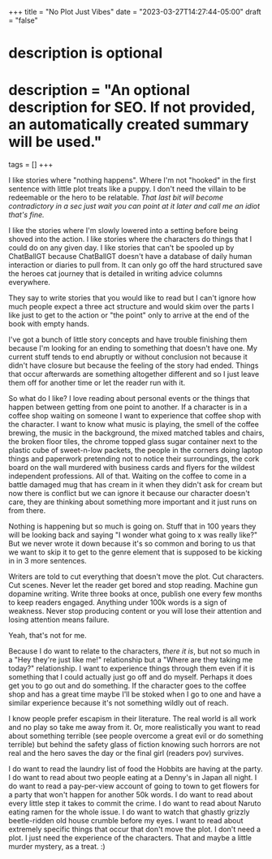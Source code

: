 +++
title = "No Plot Just Vibes"
date = "2023-03-27T14:27:44-05:00"
draft = "false"
#
# description is optional
#
# description = "An optional description for SEO. If not provided, an automatically created summary will be used."

tags = []
+++

I like stories where "nothing happens". Where I'm not "hooked" in the first sentence with little plot treats like a puppy. I don't need the villain to be redeemable or the hero to be relatable. *That last bit will become contradictory in a sec just wait you can point at it later and call me an idiot that's fine.* 

I like the stories where I'm slowly lowered into a setting before being shoved into the action. I like stories where the characters do things that I could do on any given day. I like stories that can't be spooled up by ChatBallGT because ChatBallGT doesn't have a database of daily human interaction or diaries to pull from. It can only go off the hard structured save the heroes cat journey that is detailed in writing advice columns everywhere. 

They say to write stories that you would like to read but I can't ignore how much people expect a three act structure and would skim over the parts I like just to get to the action or "the point" only to arrive at the end of the book with empty hands. 

I've got a bunch of little story concepts and have trouble finishing them because I'm looking for an ending to something that doesn't have one. My current stuff tends to end abruptly or without conclusion not because it didn't have closure but because the feeling of the story had ended. Things that occur afterwards are something altogether different and so I just leave them off for another time or let the reader run with it. 

So what do I like? I love reading about personal events or the things that happen between getting from one point to another. If a character is in a coffee shop waiting on someone I want to experience that coffee shop with the character. I want to know what music is playing, the smell of the coffee brewing, the music in the background, the mixed matched tables and chairs, the broken floor tiles, the chrome topped glass sugar container next to the plastic cube of sweet-n-low packets, the people in the corners doing laptop things and paperwork pretending not to notice their surroundings, the cork board on the wall murdered with business cards and flyers for the wildest independent professions. All of that. Waiting on the coffee to come in a battle damaged mug that has cream in it when they didn't ask for cream but now there is conflict but we can ignore it because our character doesn't care, they are thinking about something more important and it just runs on from there. 

Nothing is happening but so much is going on. Stuff that in 100 years they will be looking back and saying "I wonder what going to x was really like?" But we never wrote it down because it's so common and boring to us that we want to skip it to get to the genre element that is supposed to be kicking in in 3 more sentences. 

Writers are told to cut everything that doesn't move the plot. Cut characters. Cut scenes. Never let the reader get bored and stop reading. Machine gun dopamine writing. Write three books at once, publish one every few months to keep readers engaged. Anything under 100k words is a sign of weakness. Never stop producing content or you will lose their attention and losing attention means failure. 

Yeah, that's not for me. 

Because I do want to relate to the characters, *there it is*, but not so much in a "Hey they're just like me!" relationship but a "Where are they taking me today?" relationship. I want to experience things through them even if it is something that I could actually just go off and do myself. Perhaps it does get you to go out and do something. If the character goes to the coffee shop and has a great time maybe I'll be stoked when I go to one and have a similar experience because it's not something wildly out of reach. 

I know people prefer escapism in their literature. The real world is all work and no play so take me away from it. Or, more realistically you want to read about something terrible (see people overcome a great evil or do something terrible) but behind the safety glass of fiction knowing such horrors are not real and the hero saves the day or the final girl (readers pov) survives.  

I do want to read the laundry list of food the Hobbits are having at the party. I do want to read about two people eating at a Denny's in Japan all night. I do want to read a pay-per-view account of going to town to get flowers for a party that won't happen for another 50k words. I do want to read about every little step it takes to commit the crime. I do want to read about Naruto eating ramen for the whole issue. I do want to watch that ghastly grizzly beetle-ridden old house crumble before my eyes. I want to read about extremely specific things that occur that don't move the plot. I don't need a plot. I just need the experience of the characters. That and maybe a little murder mystery, as a treat. :)

